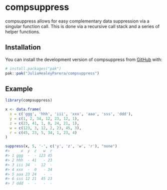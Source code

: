 
# compsuppress

<!-- badges: start -->

<!-- badges: end -->

compsuppress allows for easy complementary data suppression via a
singular function call. This is done via a recursive call stack and a
series of helper functions.

## Installation

You can install the development version of compsuppress from
[GitHub](https://github.com/) with:

``` r
# install.packages("pak")
pak::pak("JuliaHealeyParera/compsuppress")
```

## Example

``` r
library(compsuppress)

x <- data.frame( 
  x = c('ggg', 'hhh', 'iii', 'xxx', 'aaa', 'sss', 'ddd'),
  y = c(1, 2, 34, 12, 23, 12, 1),
  z = c(23, 41, 1, 0, 24, 21, 1),
  w = c(123, 3, 12, 2, 23, 45, 3), 
  r = c(45, 23, 5, 34, 1, 23, 4)
)

suppress(x, 5, '-', c('y', 'z', 'w', 'r'), "none")
#>     x  y  z   w  r
#> 1 ggg  -  - 123 45
#> 2 hhh  - 41   - 23
#> 3 iii 34  -  12  -
#> 4 xxx  -  0   - 34
#> 5 aaa 23 24   -  -
#> 6 sss 12 21  45 23
#> 7 ddd  -  -   -  -
```
